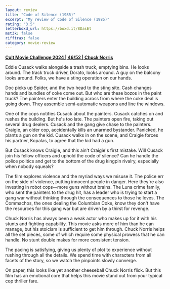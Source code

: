 ```yaml
---
layout: review
title: "Code of Silence (1985)"
excerpt: "My review of Code of Silence (1985)"
rating: "3.5"
letterboxd_url: https://boxd.it/8DasEt
mst3k: false
rifftrax: false
category: movie-review
---
```


<b><a href="https://boxd.it/rIGbC/detail">Cult Movie Challenge 2024 | 46/52 | Chuck Norris</a></b>

Eddie Cusack walks alongside a trash truck, emptying bins. He looks around. The track truck driver, Dorato, looks around. A guy on the balcony looks around. Folks, we have a sting operation on our hands.

Doc picks up Spider, and the two head to the sting site. Cash changes hands and bundles of coke come out. But who are these bozos in the paint truck? The painters enter the building across from where the coke deal is going down. They assemble semi-automatic weapons and line the windows.

One of the cops notifies Cusack about the painters. Cusack catches on and rushes the building. But he's too late. The painters open fire, taking out several drug dealers. Cusack and the gang give chase to the painters. Craigie, an older cop, accidentally kills an unarmed bystander. Panicked, he plants a gun on the kid. Cusack walks in on the scene, and Craigie forces his partner, Kopalas, to agree that the kid had a gun.

But Cusack knows Craigie, and this ain't Craigie's first mistake. Will Cusack join his fellow officers and uphold the code of silence? Can he handle the police politics and get to the bottom of the drug kingpin rivalry, especially when nobody squeals?

The film explores violence and the myriad ways we misuse it. The police err on the side of violence, putting innocent people in danger. Here they're also investing in robot cops—more guns without brains. The Luna crime family, who sent the painters to the drug hit, has a leader who is trying to start a gang war without thinking through the consequences to those he loves. The Commachos, the ones dealing the Columbian Coke, know they don't have the resources for this gang war but are driven by a thirst for revenge.

Chuck Norris has always been a weak actor who makes up for it with his stunts and fighting capability. This movie asks more of him than he can manage, but his stoicism is sufficient to get him through. Chuck Norris helps all the set pieces, some of which require some physical prowess that he can handle. No stunt double makes for more consistent tension.

The pacing is satisfying, giving us plenty of plot to experience without rushing through all the details. We spend time with characters from all facets of the story, so we watch the pinpoints slowly converge.

On paper, this looks like yet another cheeseball Chuck Norris flick. But this film has an emotional core that helps this movie stand out from your typical cop thriller fare.
